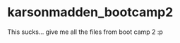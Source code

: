 karsonmadden_bootcamp2
======================

This sucks... give me all the files from boot camp 2 :p
